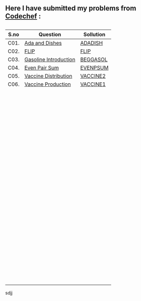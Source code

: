 ## Here I have submitted my problems from [Codechef](https://www.codechef.com/) :



## 

| **S.no** | **Question**                                                              | Sollution                                                                                         |
| -------- | ------------------------------------------------------------------------- | ------------------------------------------------------------------------------------------------- |
| C01.     | [Ada and Dishes](https://www.codechef.com/problems/ADADISH)               | [ADADISH](https://github.com/Crypt0Nyt/Data-Structures-and-Algorithm/blob/main/Codechef/C01.cpp)  |
| C02.     | [FLIP](https://www.codechef.com/problems/FLIP)                            | [FLIP](https://github.com/Crypt0Nyt/Data-Structures-and-Algorithm/blob/main/Codechef/C02.cpp)     |
| C03.     | [Gasoline Introduction](https://www.codechef.com/problems/BEGGASOL)       | [BEGGASOL](https://github.com/Crypt0Nyt/Data-Structures-and-Algorithm/blob/main/Codechef/C03.cpp) |
| C04.     | [Even Pair Sum](https://www.codechef.com/DEC20B/problems/EVENPSUM)        | [EVENPSUM](https://github.com/Crypt0Nyt/Data-Structures-and-Algorithm/blob/main/Codechef/C04.cpp) |
| C05.     | [Vaccine Distribution](https://www.codechef.com/DEC20B/problems/VACCINE2) | [VACCINE2](https://github.com/Crypt0Nyt/Data-Structures-and-Algorithm/blob/main/Codechef/C05.cpp) |
| C06.     | [Vaccine Production](https://www.codechef.com/DEC20B/problems/VACCINE1)   | [VACCINE1](https://github.com/Crypt0Nyt/Data-Structures-and-Algorithm/blob/main/Codechef/C06.cpp) |
|          |                                                                           |                                                                                                   |
|          |                                                                           |                                                                                                   |
|          |                                                                           |                                                                                                   |
|          |                                                                           |                                                                                                   |
|          |                                                                           |                                                                                                   |
|          |                                                                           |                                                                                                   |
|          |                                                                           |                                                                                                   |
|          |                                                                           |                                                                                                   |
|          |                                                                           |                                                                                                   |
|          |                                                                           |                                                                                                   |
|          |                                                                           |                                                                                                   |
|          |                                                                           |                                                                                                   |
|          |                                                                           |                                                                                                   |
|          |                                                                           |                                                                                                   |
|          |                                                                           |                                                                                                   |
|          |                                                                           |                                                                                                   |
|          |                                                                           |                                                                                                   |
|          |                                                                           |                                                                                                   |
|          |                                                                           |                                                                                                   |
|          |                                                                           |                                                                                                   |
|          |                                                                           |                                                                                                   |
|          |                                                                           |                                                                                                   |
|          |                                                                           |                                                                                                   |
|          |                                                                           |                                                                                                   |
|          |                                                                           |                                                                                                   |
|          |                                                                           |                                                                                                   |
|          |                                                                           |                                                                                                   |
|          |                                                                           |                                                                                                   |
|          |                                                                           |                                                                                                   |
|          |                                                                           |                                                                                                   |
|          |                                                                           |                                                                                                   |
|          |                                                                           |                                                                                                   |
|          |                                                                           |                                                                                                   |
|          |                                                                           |                                                                                                   |
|          |                                                                           |                                                                                                   |
|          |                                                                           |                                                                                                   |
|          |                                                                           |                                                                                                   |
|          |                                                                           |                                                                                                   |
|          |                                                                           |                                                                                                   |
|          |                                                                           |                                                                                                   |
|          |                                                                           |                                                                                                   |
|          |                                                                           |                                                                                                   |
|          |                                                                           |                                                                                                   |
|          |                                                                           |                                                                                                   |
|          |                                                                           |                                                                                                   |
|          |                                                                           |                                                                                                   |
|          |                                                                           |                                                                                                   |
|          |                                                                           |                                                                                                   |
|          |                                                                           |                                                                                                   |
|          |                                                                           |                                                                                                   |
|          |                                                                           |                                                                                                   |
|          |                                                                           |                                                                                                   |
|          |                                                                           |                                                                                                   |
|          |                                                                           |                                                                                                   |
|          |                                                                           |                                                                                                   |
|          |                                                                           |                                                                                                   |
|          |                                                                           |                                                                                                   |
|          |                                                                           |                                                                                                   |
|          |                                                                           |                                                                                                   |
|          |                                                                           |                                                                                                   |
|          |                                                                           |                                                                                                   |
|          |                                                                           |                                                                                                   |
|          |                                                                           |                                                                                                   |
|          |                                                                           |                                                                                                   |
|          |                                                                           |                                                                                                   |
|          |                                                                           |                                                                                                   |
|          |                                                                           |                                                                                                   |
|          |                                                                           |                                                                                                   |
|          |                                                                           |                                                                                                   |
|          |                                                                           |                                                                                                   |
|          |                                                                           |                                                                                                   |
|          |                                                                           |                                                                                                   |
|          |                                                                           |                                                                                                   |
|          |                                                                           |                                                                                                   |
|          |                                                                           |                                                                                                   |
|          |                                                                           |                                                                                                   |
|          |                                                                           |                                                                                                   |
|          |                                                                           |                                                                                                   |
|          |                                                                           |                                                                                                   |
|          |                                                                           |                                                                                                   |
|          |                                                                           |                                                                                                   |
|          |                                                                           |                                                                                                   |
|          |                                                                           |                                                                                                   |
|          |                                                                           |                                                                                                   |
|          |                                                                           |                                                                                                   |
|          |                                                                           |                                                                                                   |
|          |                                                                           |                                                                                                   |
|          |                                                                           |                                                                                                   |
|          |                                                                           |                                                                                                   |
|          |                                                                           |                                                                                                   |
|          |                                                                           |                                                                                                   |
|          |                                                                           |                                                                                                   |
|          |                                                                           |                                                                                                   |
|          |                                                                           |                                                                                                   |
|          |                                                                           |                                                                                                   |
|          |                                                                           |                                                                                                   |
|          |                                                                           |                                                                                                   |
|          |                                                                           |                                                                                                   |
|          |                                                                           |                                                                                                   |
|          |                                                                           |                                                                                                   |
|          |                                                                           |                                                                                                   |
|          |                                                                           |                                                                                                   |
|          |                                                                           |                                                                                                   |

sdjj
